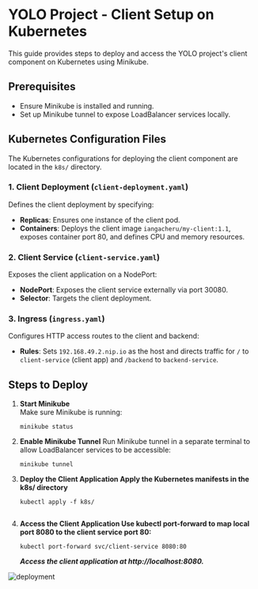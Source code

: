 # YOLO Project - Client Setup on Kubernetes

This guide provides steps to deploy and access the YOLO project's client component on Kubernetes using Minikube.

## Prerequisites
- Ensure Minikube is installed and running.
- Set up Minikube tunnel to expose LoadBalancer services locally.

## Kubernetes Configuration Files

The Kubernetes configurations for deploying the client component are located in the `k8s/` directory.

### 1. Client Deployment (`client-deployment.yaml`)
Defines the client deployment by specifying:
- **Replicas**: Ensures one instance of the client pod.
- **Containers**: Deploys the client image `iangacheru/my-client:1.1`, exposes container port 80, and defines CPU and memory resources.

### 2. Client Service (`client-service.yaml`)
Exposes the client application on a NodePort:
- **NodePort**: Exposes the client service externally via port 30080.
- **Selector**: Targets the client deployment.

### 3. Ingress (`ingress.yaml`)
Configures HTTP access routes to the client and backend:
- **Rules**: Sets `192.168.49.2.nip.io` as the host and directs traffic for `/` to `client-service` (client app) and `/backend` to `backend-service`.

## Steps to Deploy

1. **Start Minikube**  
   Make sure Minikube is running:
   ```
   minikube status

2. **Enable Minikube Tunnel**
   Run Minikube tunnel in a separate terminal to allow LoadBalancer services to be accessible:

   ```
   minikube tunnel

3. **Deploy the Client Application Apply the Kubernetes manifests in the k8s/ directory**
   ```
   kubectl apply -f k8s/


4. **Access the Client Application Use kubectl port-forward to map local port 8080 to the client service port 80:**
   ```
   kubectl port-forward svc/client-service 8080:80

   ```
   
   ***Access the client application at http://localhost:8080.***
  <img src="../yolo/client/src/images/ks8client.png" alt="deployment"/>





